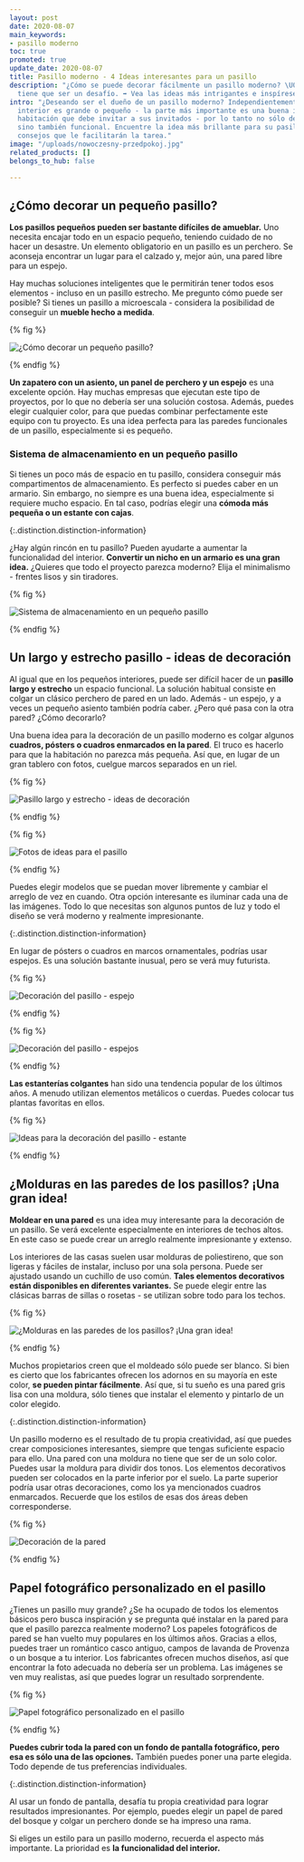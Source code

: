 ```yaml
---
layout: post
date: 2020-08-07
main_keywords:
- pasillo moderno
toc: true
promoted: true
update_date: 2020-08-07
title: Pasillo moderno - 4 Ideas interesantes para un pasillo
description: "¿Cómo se puede decorar fácilmente un pasillo moderno? \U0001F3E0 No
  tiene que ser un desafío. ➡️ Vea las ideas más intrigantes e inspírese."
intro: "¿Deseando ser el dueño de un pasillo moderno? Independientemente de si su
  interior es grande o pequeño - la parte más importante es una buena idea. Es una
  habitación que debe invitar a sus invitados - por lo tanto no sólo debe ser estética
  sino también funcional. Encuentre la idea más brillante para su pasillo - use algunos
  consejos que le facilitarán la tarea."
image: "/uploads/nowoczesny-przedpokoj.jpg"
related_products: []
belongs_to_hub: false

---
```

## ¿Cómo decorar un pequeño pasillo?

**Los pasillos pequeños pueden ser bastante difíciles de amueblar.** Uno necesita encajar todo en un espacio pequeño, teniendo cuidado de no hacer un desastre. Un elemento obligatorio en un pasillo es un perchero. Se aconseja encontrar un lugar para el calzado y, mejor aún, una pared libre para un espejo.

Hay muchas soluciones inteligentes que le permitirán tener todos esos elementos - incluso en un pasillo estrecho. Me pregunto cómo puede ser posible? Si tienes un pasillo a microescala - considera la posibilidad de conseguir un **mueble hecho a medida**.

{% fig %}

![¿Cómo decorar un pequeño pasillo?](/uploads/maly-przedpokoj.jpg "¿Cómo decorar un pequeño pasillo?")

{% endfig %}

**Un zapatero con un asiento, un panel de perchero y un espejo** es una excelente opción. Hay muchas empresas que ejecutan este tipo de proyectos, por lo que no debería ser una solución costosa. Además, puedes elegir cualquier color, para que puedas combinar perfectamente este equipo con tu proyecto. Es una idea perfecta para las paredes funcionales de un pasillo, especialmente si es pequeño.

### Sistema de almacenamiento en un pequeño pasillo

Si tienes un poco más de espacio en tu pasillo, considera conseguir más compartimentos de almacenamiento. Es perfecto si puedes caber en un armario. Sin embargo, no siempre es una buena idea, especialmente si requiere mucho espacio. En tal caso, podrías elegir una **cómoda más pequeña o un estante con cajas**.

{:.distinction.distinction-information}

¿Hay algún rincón en tu pasillo? Pueden ayudarte a aumentar la funcionalidad del interior. **Convertir un nicho en un armario es una gran idea.** ¿Quieres que todo el proyecto parezca moderno? Elija el minimalismo - frentes lisos y sin tiradores.

{% fig %}

![Sistema de almacenamiento en un pequeño pasillo](/uploads/duzy-bialy-nowoczesny-przedpokoj.jpg "Sistema de almacenamiento en un pequeño pasillo")

{% endfig %}

## Un largo y estrecho pasillo - ideas de decoración

Al igual que en los pequeños interiores, puede ser difícil hacer de un **pasillo largo y estrecho** un espacio funcional. La solución habitual consiste en colgar un clásico perchero de pared en un lado. Además - un espejo, y a veces un pequeño asiento también podría caber. ¿Pero qué pasa con la otra pared? ¿Cómo decorarlo?

Una buena idea para la decoración de un pasillo moderno es colgar algunos **cuadros, pósters o cuadros enmarcados en la pared**. El truco es hacerlo para que la habitación no parezca más pequeña. Así que, en lugar de un gran tablero con fotos, cuelgue marcos separados en un riel.

{% fig %}

![Pasillo largo y estrecho - ideas de decoración](/uploads/obrazy-na-scianie.jpg "Pasillo largo y estrecho - ideas de decoración")

{% endfig %}

{% fig %}

![Fotos de ideas para el pasillo](/uploads/nowoczesny-przedpokoj-obrazy.jpg "Fotos de ideas para el pasillo")

{% endfig %}

Puedes elegir modelos que se puedan mover libremente y cambiar el arreglo de vez en cuando. Otra opción interesante es iluminar cada una de las imágenes. Todo lo que necesitas son algunos puntos de luz y todo el diseño se verá moderno y realmente impresionante.

{:.distinction.distinction-information}

En lugar de pósters o cuadros en marcos ornamentales, podrías usar espejos. Es una solución bastante inusual, pero se verá muy futurista.

{% fig %}

![Decoración del pasillo - espejo](/uploads/lustra-na-scianie.jpg "Decoración del pasillo - espejo")

{% endfig %}

{% fig %}

![Decoración del pasillo - espejos](/uploads/rozne-lustra-na-scianie.jpg "Decoración del pasillo - espejos")

{% endfig %}

**Las estanterías colgantes** han sido una tendencia popular de los últimos años. A menudo utilizan elementos metálicos o cuerdas. Puedes colocar tus plantas favoritas en ellos.

{% fig %}

![Ideas para la decoración del pasillo - estante](/uploads/polki-z-kwiatami-przedpokoj.jpg "Ideas para la decoración del pasillo - estante")

{% endfig %}

## ¿Molduras en las paredes de los pasillos? ¡Una gran idea!

**Moldear en una pared** es una idea muy interesante para la decoración de un pasillo. Se verá excelente especialmente en interiores de techos altos. En este caso se puede crear un arreglo realmente impresionante y extenso.

Los interiores de las casas suelen usar molduras de poliestireno, que son ligeras y fáciles de instalar, incluso por una sola persona. Puede ser ajustado usando un cuchillo de uso común. **Tales elementos decorativos están disponibles en diferentes variantes.** Se puede elegir entre las clásicas barras de sillas o rosetas - se utilizan sobre todo para los techos.

{% fig %}

![¿Molduras en las paredes de los pasillos? ¡Una gran idea!](/uploads/sztukateria-na-scianie-korytarz.jpg "¿Molduras en las paredes de los pasillos? ¡Una gran idea!")

{% endfig %}

Muchos propietarios creen que el moldeado sólo puede ser blanco. Si bien es cierto que los fabricantes ofrecen los adornos en su mayoría en este color, **se pueden pintar fácilmente**. Así que, si tu sueño es una pared gris lisa con una moldura, sólo tienes que instalar el elemento y pintarlo de un color elegido.

{:.distinction.distinction-information}

Un pasillo moderno es el resultado de tu propia creatividad, así que puedes crear composiciones interesantes, siempre que tengas suficiente espacio para ello. Una pared con una moldura no tiene que ser de un solo color. Puedes usar la moldura para dividir dos tonos. Los elementos decorativos pueden ser colocados en la parte inferior por el suelo. La parte superior podría usar otras decoraciones, como los ya mencionados cuadros enmarcados. Recuerde que los estilos de esas dos áreas deben corresponderse.

{% fig %}

![Decoración de la pared](/uploads/sztukateria-na-scianie-przedpokoj.jpg "Decoración de la pared")

{% endfig %}

## Papel fotográfico personalizado en el pasillo

¿Tienes un pasillo muy grande? ¿Se ha ocupado de todos los elementos básicos pero busca inspiración y se pregunta qué instalar en la pared para que el pasillo parezca realmente moderno? Los papeles fotográficos de pared se han vuelto muy populares en los últimos años. Gracias a ellos, puedes traer un romántico casco antiguo, campos de lavanda de Provenza o un bosque a tu interior. Los fabricantes ofrecen muchos diseños, así que encontrar la foto adecuada no debería ser un problema. Las imágenes se ven muy realistas, así que puedes lograr un resultado sorprendente.

{% fig %}

![Papel fotográfico personalizado en el pasillo](/uploads/nowoczesny-przedpokoj-fototapeta.jpg "Papel fotográfico personalizado en el pasillo")

{% endfig %}

**Puedes cubrir toda la pared con un fondo de pantalla fotográfico, pero esa es sólo una de las opciones.** También puedes poner una parte elegida. Todo depende de tus preferencias individuales.

{:.distinction.distinction-information}

Al usar un fondo de pantalla, desafía tu propia creatividad para lograr resultados impresionantes. Por ejemplo, puedes elegir un papel de pared del bosque y colgar un perchero donde se ha impreso una rama.

Si eliges un estilo para un pasillo moderno, recuerda el aspecto más importante. La prioridad es **la funcionalidad del interior.**